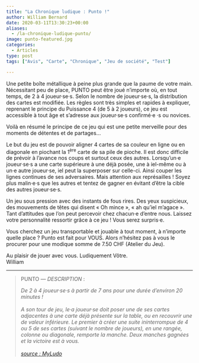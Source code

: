 ```yaml
---
title: "La Chronique ludique : Punto !"
author: William Bernard
date: 2020-03-11T13:30:23+00:00
aliases:
  - /la-chronique-ludique-punto/
image: punto-featured.jpg
categories:
  - Articles
type: post
tags: ["Avis", "Carte", "Chronique", "Jeu de société", "Test"]

---
```

Une petite boîte métallique à peine plus grande que la paume de votre main. Nécessitant peu de place, PUNTO peut être joué n’importe où, en tout temps, de 2 à 4 joueur·se·s. Selon le nombre de joueur·se·s, la distribution des cartes est modifiée. Les règles sont très simples et rapides à expliquer, reprenant le principe du Puissance 4 (de 5 à 2 joueurs), ce jeu est accessible à tout âge et s’adresse aux joueur·se·s confirmé·e ·s ou novices. 


Voilà en résumé le principe de ce jeu qui est une petite merveille pour des moments de détentes et de partages…

Le but du jeu est de pouvoir aligner 4 cartes de sa couleur en ligne ou en diagonale en piochant la 1<sup>ère</sup> carte de sa pile de pioche. Il est donc difficile de prévoir à l’avance nos coups et surtout ceux des autres. Lorsqu’un·e joueur·se·s a une carte supérieure à une déjà posée, une à iel-même ou à un·e autre joueur·se, iel peut la superposer sur celle-ci. Ainsi couper les lignes continues de ses adversaires. Mais attention aux représailles ! Soyez plus malin·e·s que les autres et tentez de gagner en évitant d’être la cible des autres joueur·se·s.  

Un jeu sous pression avec des instants de fous rires. Des yeux suspicieux, des mouvements de têtes qui disent « Oh mince », « ah qu’iel m’agace ». Tant d’attitudes que l’on peut percevoir chez chacun·e d’entre nous. Laissez votre personnalité ressortir grâce à ce jeu ! Vous serez surpris·e. 

Vous cherchez un jeu transportable et jouable à tout moment, à n’importe quelle place&nbsp;? Punto est fait pour VOUS. Alors n’hésitez pas à vous le procurer pour une modique somme de 7.50 CHF (Atelier du Jeu). 

Au plaisir de jouer avec vous. Ludiquement Vôtre.  
William 

-------

<blockquote>
  <p>
    PUNTO — <em>DESCRIPTION</em> :
  </p>
  
  <cite>De 2 à 4 joueur·se·s à partir de 7 ans pour une durée d’environ 20 minutes !<br /><br /> <em>A son tour de jeu, le</em>·a<em> joueur</em>·se<em> doit poser une de ses cartes adjacentes à une carte déjà présente sur la table, ou en recouvrir une de valeur inférieure. Le premier à créer une suite ininterrompue de 4 ou 5 de ses cartes (suivant le nombre de joueurs), en une rangée, colonne ou diagonale, remporte la manche. Deux manches gagnées et la victoire est à vous.</em> <br /> <br />[source : MyLudo](https://www.myludo.fr/#!/game/punto-32832)
</blockquote>